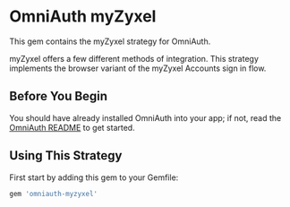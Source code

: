 # OmniAuth myZyxel

This gem contains the myZyxel strategy for OmniAuth.

myZyxel offers a few different methods of integration. This strategy implements the browser variant of the myZyxel Accounts sign in flow.

## Before You Begin

You should have already installed OmniAuth into your app; if not, read the [OmniAuth README](https://github.com/intridea/omniauth) to get started.

## Using This Strategy

First start by adding this gem to your Gemfile:

```ruby
gem 'omniauth-myzyxel'
```
